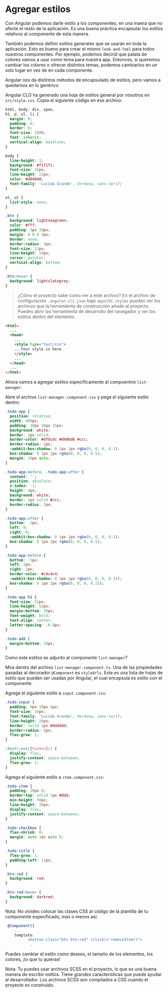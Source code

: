 # Agregar estilos

Con Angular podemos darle estilo a los componentes, en una maera que no afecte el resto de la aplicación. Es una buena práctica encapsular los estilos relativos al componente de esta manera.

También podemos definir estilos generales que se usarán en toda la aplicación. Esto es bueno para crear el mismo `look-and-feel` para todos nuestros componentes. Por ejemplo, podemos decirid que palata de colores vamos a usar como tema para nuestra app. Entonces, si queremos cambiar los colores o ofrecer distintos temas, podemos cambiarlos en un solo lugar en vez de en cada componente.

Angular nos da distintos métodos de encapsulado de estilos, pero vamos a quedarnos en lo genérico.

Angular CLO ha generado una hoja de estilos general por nosotros en `src/style.css`. Copia el siguiente código en ese archivo:

```css
html, body, div, span,
h1, p, ul, li {
  margin: 0;
  padding: 0;
  border: 0;
  font-size: 100%;
  font: inherit;
  vertical-align: baseline;
}

body {
  line-height: 1;
  background: #f1f1f1;
  font-size: 16px;
  line-height: 22px;
  color: #404040;
  font-family: 'Lucida Grande', Verdana, sans-serif;
}

ol, ul {
  list-style: none;
}

.btn {
  background: lightseagreen;
  color: #fff;
  padding: 3px 10px;
  margin: 0 0 0 3px;
  border: none;
  border-radius: 5px;
  font-size: 12px;
  line-height: 24px;
  cursor: pointer;
  vertical-align: bottom;
}

.btn:hover {
  background: lightslategrey;
}

```

> ¿Cómo el proyecto sabe como ver a este archivo? En el archivo de configuración `.angular-cli.json` bajo `apps[0].styles` puedes ver los archivos que la herramienta de construcción añade al proyecto. Puedes abrir las herramienta de desarrollo del navegador y ver los estilos dentro del elemento:

```html
<html>
  ...
  <head>
    ...
    <style type="text/css">
    ...Your style is here
    </style>
    ...
  </head>
  ...
</html> 
```

Ahora vamos a agregar estilos específicamente al compoentne `list-manager`.

Abre el archivo `list-manager.component.css` y pega el siguiente estilo dentro:

```css
.todo-app {
  position: relative;
  width: 400px;
  padding: 30px 30px 15px;
  background: white;
  border: 1px solid;
  border-color: #dfdcdc #d9d6d6 #ccc;
  border-radius: 2px;
  -webkit-box-shadow: 0 1px 2px rgba(0, 0, 0, 0.1);
  box-shadow: 0 1px 2px rgba(0, 0, 0, 0.1);
  margin: 20px auto;
}

.todo-app:before, .todo-app:after {
  content: '';
  position: absolute;
  z-index: -1;
  height: 4px;
  background: white;
  border: 1px solid #ccc;
  border-radius: 2px;
}

.todo-app:after {
  bottom: -3px;
  left: 0;
  right: 0;
  -webkit-box-shadow: 0 1px 2px rgba(0, 0, 0, 0.1);
  box-shadow: 0 1px 2px rgba(0, 0, 0, 0.1);
}

.todo-app:before {
  bottom: -5px;
  left: 2px;
  right: 2px;
  border-color: #c4c4c4;
  -webkit-box-shadow: 0 1px 2px rgba(0, 0, 0, 0.15);
  box-shadow: 0 1px 2px rgba(0, 0, 0, 0.15);
}

.todo-app h1 {
  font-size: 52px;
  line-height: 52px;
  margin-bottom: 30px;
  font-weight: bold;
  text-align: center;
  letter-spacing: -0.8px;
}

.todo-add {
  margin-bottom: 20px;
}
```

Como este estilos es adjunto al componente `list-manager`?

Mira dentro del archivo `list-manager.component.ts`. Una de las propiedades pasadas al decorador `@Component` es `styleUrls`. Este es una lista de hojas de estilo que pueden ser usadas por Angular, el cual encapsula es estilo con el componente.

Agrega el siguiente estilo a `input.component.css`:

```css
.todo-input {
  padding: 4px 10px 4px;
  font-size: 16px;
  font-family: 'Lucida Grande', Verdana, sans-serif;
  line-height: 20px;
  border: solid 1px #dddddd;
  border-radius: 5px;
  flex-grow: 1;
}

:host(:not([hidden])) {
  display: flex;
  justify-content: space-between;
  flex-grow: 1;
}
```

Agrega el siguiente estilo a `item.component.css`:

```css
.todo-item {
  padding: 10px 0;
  border-top: solid 1px #ddd;
  min-height: 30px;
  line-height: 30px;
  display: flex;
  justify-content: space-between;
}

.todo-checkbox {
  flex-shrink: 0;
  margin: auto 1ex auto 0;
}

.todo-title {
  flex-grow: 1;
  padding-left: 11px;
}

.btn-red {
  background: red;
}

.btn-red:hover {
  background: darkred;
}

```

Nota: No olvides colocar  las clases CSS al código de la plantilla de tu componente especificado, mas o menos así:

```ts
 @Component({
    ...
    template: `
          <button class="btn btn-red" (click)="removeItem()">
          `,
```

Puedes cambiar el estilo como desees, el tamaño de los elementos, los colores, ¡lo que tu quieras!

Nota: Tu puedes usar archivos SCSS en el proyecto, lo que es una buena manera de escribir estilos. Tiene grandes características que puede ayudar al desarrollador. Los archivos SCSS son compilados a CSS cuando el proyecto es construido.
